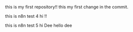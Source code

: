 this is my first repository!!
this my first change in the commit.

this is n8n test 4
hi !!

this is n8n test 5
hi Dee
hello dee

